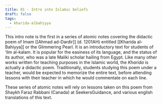 ```yaml
---
title: 01 - Intro into Islamic beliefs
draft: false
tags:
  - kharida-albahiyya
---
```

This intro note is the first in a series of atomic notes covering the didactic poem of Imam [[Ahmad ad-Dardir]] (d. 1201AH) entitled [[Kharida al-Bahiyya]] or the Glimmering Pearl. It is an introductory text for students of ‘ilm al-kalam. It is popular for the easiness of its language, and the status of its author, who was a late Maliki scholar hailing from Egypt. Like many other works written for teaching purposes in the Islamic world, the *Kharida* is actually a didactic poem. Traditionally, students studying this poem under a teacher, would be expected to memorize the entire text, before attending lessons with their teacher in which he would commentate on each line.

These series of atomic notes will rely on lessons taken on this poem from Shaykh Faraz Rabbani (Canada) at SeekersGuidance, and various english translations of this text. 

